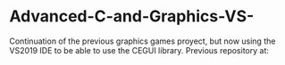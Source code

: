 # Advanced-C-and-Graphics-VS-
Continuation of the previous graphics games proyect, but now using the VS2019 IDE to be able to use the CEGUI library. Previous repository at:
